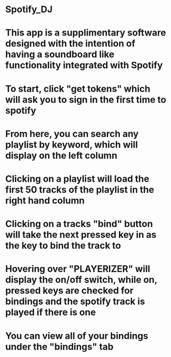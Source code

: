 # Spotify_DJ
# This app is a supplimentary software designed with the intention of having a soundboard like functionality integrated with Spotify
# To start, click "get tokens" which will ask you to sign in the first time to spotify
# From here, you can search any playlist by keyword, which will display on the left column
# Clicking on a playlist will load the first 50 tracks of the playlist in the right hand column
# Clicking on a tracks "bind" button will take the next pressed key in as the key to bind the track to
# Hovering over "PLAYERIZER" will display the on/off switch, while on, pressed keys are checked for bindings and the spotify track is played if there is one
# You can view all of your bindings under the "bindings" tab
